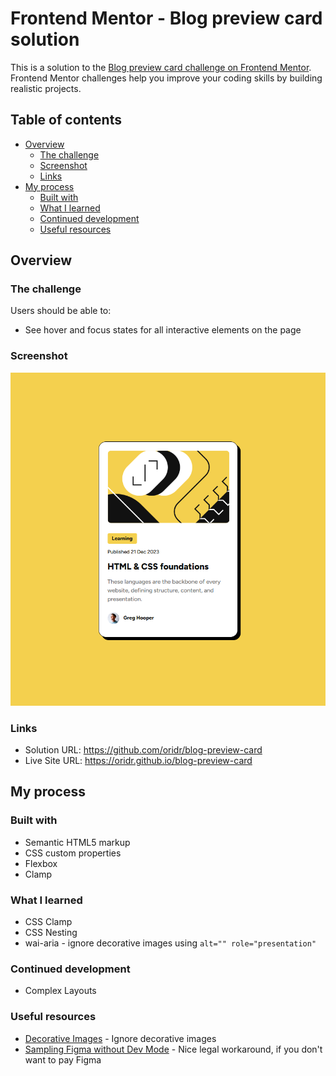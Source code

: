 # Frontend Mentor - Blog preview card solution

This is a solution to the [Blog preview card challenge on Frontend Mentor](https://www.frontendmentor.io/challenges/blog-preview-card-ckPaj01IcS). Frontend Mentor challenges help you improve your coding skills by building realistic projects. 

## Table of contents

- [Overview](#overview)
  - [The challenge](#the-challenge)
  - [Screenshot](#screenshot)
  - [Links](#links)
- [My process](#my-process)
  - [Built with](#built-with)
  - [What I learned](#what-i-learned)
  - [Continued development](#continued-development)
  - [Useful resources](#useful-resources)

## Overview

### The challenge

Users should be able to:

- See hover and focus states for all interactive elements on the page

### Screenshot

![](./preview.png)

### Links

- Solution URL: https://github.com/oridr/blog-preview-card
- Live Site URL: https://oridr.github.io/blog-preview-card

## My process

### Built with

- Semantic HTML5 markup
- CSS custom properties
- Flexbox
- Clamp

### What I learned

* CSS Clamp
* CSS Nesting
* wai-aria - ignore decorative images using `alt="" role="presentation"` 

### Continued development

* Complex Layouts

### Useful resources

- [Decorative Images](https://www.w3.org/WAI/tutorials/images/decorative/) - Ignore decorative images
- [Sampling Figma without Dev Mode](https://www.youtube.com/watch?v=2SWCN9vCtOw) - Nice legal workaround, if you don't want to pay Figma
